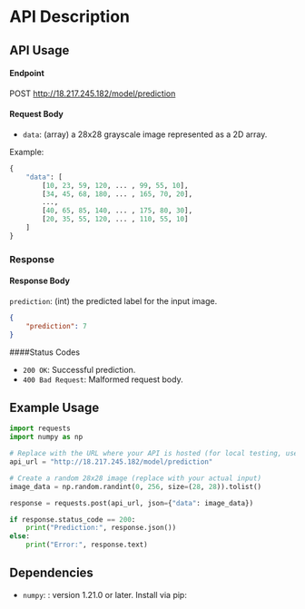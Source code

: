# API Description

## API Usage

#### Endpoint
POST http://18.217.245.182/model/prediction

#### Request Body

- `data`: (array) a 28x28 grayscale image represented as a 2D array.

Example:

```python
{
    "data": [
        [10, 23, 59, 120, ... , 99, 55, 10],
        [34, 45, 68, 180, ... , 165, 70, 20],
        ...,
        [40, 65, 85, 140, ... , 175, 80, 30],
        [20, 35, 55, 120, ... , 110, 55, 10]
    ]
}
```

### Response

#### Response Body
`prediction`: (int) the predicted label for the input image.
```json
{
    "prediction": 7
}
```

####Status Codes
- `200 OK`: Successful prediction.
- `400 Bad Request`: Malformed request body.


## Example Usage

```python
import requests
import numpy as np

# Replace with the URL where your API is hosted (for local testing, use "http://localhost:8000")
api_url = "http://18.217.245.182/model/prediction"

# Create a random 28x28 image (replace with your actual input)
image_data = np.random.randint(0, 256, size=(28, 28)).tolist()

response = requests.post(api_url, json={"data": image_data})

if response.status_code == 200:
    print("Prediction:", response.json())
else:
    print("Error:", response.text)
```

## Dependencies
- `numpy`: : version 1.21.0 or later. Install via pip:
